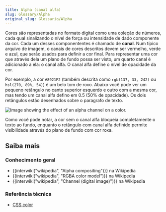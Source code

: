 ```yaml
---
title: Alpha (canal alfa)
slug: Glossary/Alpha
original_slug: Glossario/Alpha
---
```


Cores são representadas no formato digital como uma coleção de números, cada qual sinalizando o nível de força ou intensidade de dado componente da cor. Cada um desses componententes é chamado de **canal**. Num típico arquivo de imagem, o canais de cores descritos devem ser vermelho, verde e azul, que serão usados para definir a cor final. Para representar uma cor que através dela um plano de fundo possa ser visto, um quarto canal é adicionado a ela: o canal alfa. O canal alfa define o nível de opacidade da cor.

Por exemplo, a cor `#8921F2` (também descrita como `rgb(137, 33, 242)` ou `hsl(270, 89%, 54)`) é um belo tom de roxo. Abaixo você pode ver um pequeno retângulo no canto superior esquerdo e outro com a mesma cor, mas tendo um canal alfa defino em 0.5 (50% de opacidade). Os dois retângulos estão desenhados sobre o paragrafo de texto.

![Image showing the effect of an alpha channel on a color.](alpha-channel-example.png)

Como você pode notar, a cor sem o canal alfa bloqueia completamente o texto ao fundo, enquanto o retângulo com canal alfa definido permite visibilidade através do plano de fundo com cor roxa.

## Saiba mais

### Conhecimento geral

- {{interwiki("wikipedia", "Alpha compositing")}} na Wikipedia
- {{interwiki("wikipedia", "RGBA color model")}} na Wikipedia
- {{interwiki("wikipedia", "Channel (digital image)")}} na Wikipedia

### Referência técnica

- [CSS color](/pt-BR/docs/Web/CSS/CSS_Color)
